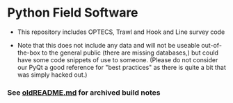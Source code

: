 # Python Field Software 
- This repository includes OPTECS, Trawl and Hook and Line survey code

- Note that this does not include any data and will not be useable out-of-the-box to the general public (there are missing databases,) but could have some code snippets of use to someone. (Please do not consider our PyQt a good reference for "best practices" as there is quite a bit that was simply hacked out.)

### See [oldREADME.md](oldREADME.md) for archived build notes
